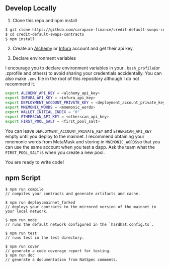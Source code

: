 ## Develop Locally

1. Clone this repo and npm install

```bash
$ git clone https://github.com/carapace-finance/credit-default-swaps-contracts
$ cd credit-default-swaps-contracts
$ npm install
```

2. Create an [Alchemy](https://www.alchemy.com/) or [Infura](https://infura.io/) account and get their api key.

3. Declare environment variables

I encourage you to declare environment variables in your `.bash_profile`(or .zprofile and others) to avoid sharing your credentials accidentally. You can also make `.env` file in the root of this repository although I do not recommend it.

```bash
export ALCHEMY_API_KEY = <alchemy_api_key>
export INFURA_API_KEY = <infura_api_key>
export DEPLOYMENT_ACCOUNT_PRIVATE_KEY = <deployment_account_private_key>
export MNEMONIC_WORDS = <mnemonic_words>
export WALLET_INITIAL_INDEX = "0"
export ETHERSCAN_API_KEY = <etherscan_api_key>
export FIRST_POOL_SALT = <first_pool_salt>
```

You can leave `DEPLOYMENT_ACCOUNT_PRIVATE_KEY` and `ETHERSCAN_API_KEY` empty until you deploy to the mainnet. I recommend obtaining your mnemonic words from MetaMask and storing in `MNEMONIC_WORDS`so that you can use the same account when you test a dapp. Ask the team what the `FIRST_POOL_SALT` is when you create a new pool. 

You are ready to write code!

## npm Script

```
$ npm run compile
// compiles your contracts and generate artifacts and cache.

$ npm run deploy:mainnet_forked
// deploys your contracts to the mirrored version of the mainnet in your local network.

$ npm run node
// runs the default network configured in the `hardhat.config.ts`.

$ npm run test
// runs test in the test directory.

$ npm run cover
// generate a code coverage report for testing.
$ npm run doc
// generate a documentation from NatSpec comments.
```

